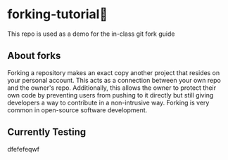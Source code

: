 # forking-tutorial🍴

This repo is used as a demo for the in-class git fork guide

## About forks

Forking a repository makes an exact copy another project that resides on your personal account. This acts as a connection between your own repo and the owner's repo. Additionally, this allows the owner to protect their own code by preventing users from pushing to it directly but still giving developers a way to contribute in a non-intrusive way. Forking is very common in open-source software development.

## Currently Testing

dfefefeqwf
